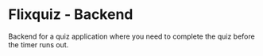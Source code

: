 # Flixquiz - Backend

Backend for a quiz application where you need to complete the quiz before the timer runs out.
